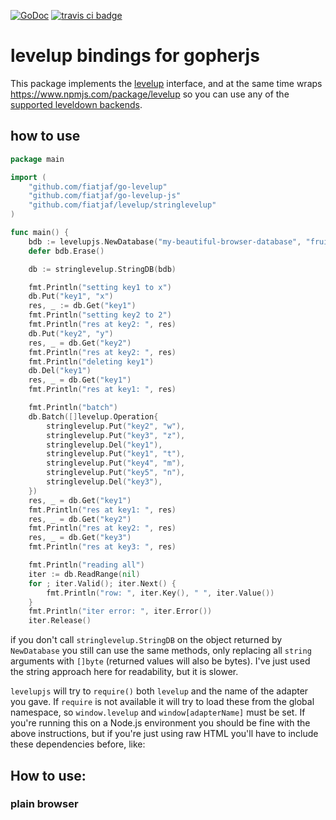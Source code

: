 [![GoDoc](https://godoc.org/github.com/fiatjaf/go-levelup-js?status.png)](http://godoc.org/github.com/fiatjaf/go-levelup-js) [![travis ci badge](https://travis-ci.org/fiatjaf/levelup-js.svg?branch=master)](https://travis-ci.org/fiatjaf/levelup-js)

# levelup bindings for gopherjs

This package implements the [levelup](https://github.com/fiatjaf/levelup) interface, and at the same time wraps https://www.npmjs.com/package/levelup so you can use any of the [supported leveldown backends](https://github.com/Level/levelup/wiki/Modules#storage-back-ends).

## how to use

```go
package main

import (
	"github.com/fiatjaf/go-levelup"
	"github.com/fiatjaf/go-levelup-js"
	"github.com/fiatjaf/levelup/stringlevelup"
)

func main() {
	bdb := levelupjs.NewDatabase("my-beautiful-browser-database", "fruitdown")
	defer bdb.Erase()

	db := stringlevelup.StringDB(bdb)

	fmt.Println("setting key1 to x")
	db.Put("key1", "x")
	res, _ := db.Get("key1")
	fmt.Println("setting key2 to 2")
	fmt.Println("res at key2: ", res)
	db.Put("key2", "y")
	res, _ = db.Get("key2")
	fmt.Println("res at key2: ", res)
	fmt.Println("deleting key1")
	db.Del("key1")
	res, _ = db.Get("key1")
	fmt.Println("res at key1: ", res)

	fmt.Println("batch")
	db.Batch([]levelup.Operation{
		stringlevelup.Put("key2", "w"),
		stringlevelup.Put("key3", "z"),
		stringlevelup.Del("key1"),
		stringlevelup.Put("key1", "t"),
		stringlevelup.Put("key4", "m"),
		stringlevelup.Put("key5", "n"),
		stringlevelup.Del("key3"),
	})
	res, _ = db.Get("key1")
	fmt.Println("res at key1: ", res)
	res, _ = db.Get("key2")
	fmt.Println("res at key2: ", res)
	res, _ = db.Get("key3")
	fmt.Println("res at key3: ", res)

	fmt.Println("reading all")
	iter := db.ReadRange(nil)
	for ; iter.Valid(); iter.Next() {
		fmt.Println("row: ", iter.Key(), " ", iter.Value())
	}
	fmt.Println("iter error: ", iter.Error())
	iter.Release()
```

if you don't call `stringlevelup.StringDB` on the object returned by `NewDatabase` you still can use the same methods, only replacing all `string` arguments with `[]byte` (returned values will also be bytes). I've just used the string approach here for readability, but it is slower.

`levelupjs` will try to `require()` both `levelup` and the name of the adapter you gave. If `require` is not available it will try to load these from the global namespace, so `window.levelup` and `window[adapterName]` must be set. If you're running this on a Node.js environment you should be fine with the above instructions, but if you're just using raw HTML you'll have to include these dependencies before, like:

## How to use:

### plain browser <script>

You can just include `levelup` and the adapter of your choice. They will be picked from the global namespace.

```html
<!doctype html>

<script src=https://wzrd.in/standalone/levelup></script>
<script src=https://wzrd.in/standalone/fruitdown></script>
<script src=your-script-that-includes-levelupjs-somehow.js></script>
```

If you're using Webpack, this is probably what you have to do.

### [browserify](http://browserify.org/)

For the JS libraries to be available for being required from the GopherJS environment they must be "globally" requireable, that's not possible if you do the normal browserifying stuff, but it is if you bundle them the following way:

```shell
go get github.com/fiatjaf/go-levelup-js
npm install levelup
npm install fruitdown # or other adapter, you probably want 'memdown' for testing.
browserify your-script.js -r levelup -r memdown -o bundle.js
```

Then include `bundle.js` in the HTML.

### standalone program (backed by Node.js)

```shell
go get github.com/fiatjaf/go-levelup-js
npm install levelup
npm install fruitdown # or other adapter, you probably want 'memdown' for testing.
gopherjs run your-script.go
```
